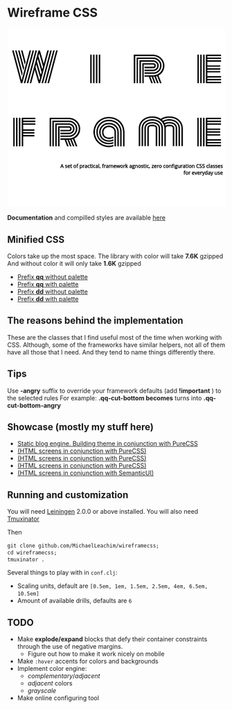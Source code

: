 # Wireframe CSS

<img src="https://raw.githubusercontent.com/MichaelLeachim/wireframecss/master/resources/public/screenshot.png" style="text-align:center;"></img>


**Documentation** and compilled styles are available [here](https://wireframecss.michaelleahcim.com/)

## Minified CSS

Colors take up the most space. The library with color will take **7.6K** gzipped
And without color it will only take **1.6K** gzipped

* [Prefix **qq** without palette](https://wireframecss.michaelleahcim.com/qq/f/wireframe.css)
* [Prefix **qq** with    palette](https://wireframecss.michaelleahcim.com/qq/t/wireframe.css)
* [Prefix **dd** without palette](https://wireframecss.michaelleahcim.com/dd/f/wireframe.css)
* [Prefix **dd** with    palette](https://wireframecss.michaelleahcim.com/dd/t/wireframe.css)

## The reasons behind the implementation

These are the classes that I find useful most of the time when working 
with CSS. Although, some of the frameworks have similar 
helpers, not all of them have all those that I need. 
And they tend to name things differently there.

## Tips

Use **-angry** suffix to override your framework defaults (add **!important** ) to the selected rules
For example: **.qq-cut-bottom becomes** turns into **.qq-cut-bottom-angry**

## Showcase (mostly my stuff here)

* [Static blog engine. Building theme in conjunction with PureCSS](https://www.michaelleahcim.com/blog/all/0/index.html)
* [(HTML screens in conjunction with PureCSS)](https://www.michaelleahcim.com/work-article/group_tracker.html)
* [(HTML screens in conjunction with PureCSS)](https://www.michaelleahcim.com/work-article/log_tagger.html)
* [(HTML screens in conjunction with PureCSS)](https://www.michaelleahcim.com/work-article/filecat.html)
* [(HTML screens in conjunction with SemanticUI)](https://www.michaelleahcim.com/work-article/clipper.html)


## Running and customization

You will need [Leiningen][] 2.0.0 or above installed.
You will also need [Tmuxinator][] 

[leiningen]:  https://github.com/technomancy/leiningen
[tmuxinator]: https://github.com/tmuxinator/tmuxinator

Then 
```
git clone github.com/MichaelLeachim/wireframecss; 
cd wireframecss;
tmuxinator .
```

Several things to play with in `conf.clj`:

* Scaling units, default are `[0.5em, 1em, 1.5em, 2.5em, 4em, 6.5em, 10.5em]`
* Amount of available drills, defaults are `6`

## TODO

* Make **explode/expand** blocks that defy their container constraints through the use of negative margins. 
  * Figure out how to make it work nicely on mobile
* Make `:hover` accents for colors and backgrounds
* Implement color engine:
  * *complementary*/*adjacent*
  * *adjacent* colors
  * *grayscale* 
* Make online configuring tool 

